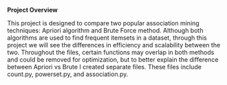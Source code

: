 **Project Overview**

This project is designed to compare two popular association mining techniques: Apriori
algorithm and Brute Force method. Although both algorithms are used to find frequent itemsets
in a dataset, through this project we will see the differences in efficiency and scalability between
the two. Throughout the files, certain functions may overlap in both methods and could be
removed for optimization, but to better explain the difference between Apriori vs Brute I created
separate files. These files include count.py, powerset.py, and association.py.
